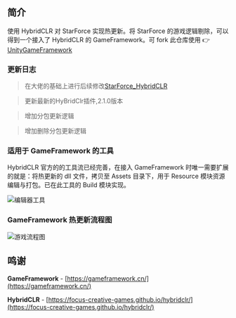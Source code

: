## 简介

使用 HybridCLR 对 StarForce 实现热更新。将 StarForce 的游戏逻辑剔除，可以得到一个接入了 HybridCLR 的 GameFramework。可 fork 此仓库使用 👉  [UnityGameFramework](https://github.com/GREAT1217/UnityGameFramework) 

### 更新日志
>在大佬的基础上进行后续修改[StarForce_HybridCLR](https://github.com/GREAT1217/StarForce_HybridCLR)

>更新最新的HyBridClr插件,2.1.0版本

>增加分包更新逻辑

> 增加删除分包更新逻辑


### 适用于 GameFramework 的工具

HybridCLR 官方的的工具流已经完善，在接入 GameFramework 时唯一需要扩展的就是：将热更新的 dll 文件，拷贝至 Assets 目录下，用于 Resource 模块资源编辑与打包。已在此工具的 Build 模块实现。

![编辑器工具](https://gitee.com/great1217/cdn/raw/master/images/HybridCLR_Builder.png)

### GameFramework 热更新流程图

![游戏流程图](https://gitee.com/great1217/cdn/raw/master/images/StarForce_Procedure.png)

## 鸣谢
**GameFramework** - [https://gameframework.cn/](https://gameframework.cn/)

**HybridCLR** - [https://focus-creative-games.github.io/hybridclr/](https://focus-creative-games.github.io/hybridclr/)